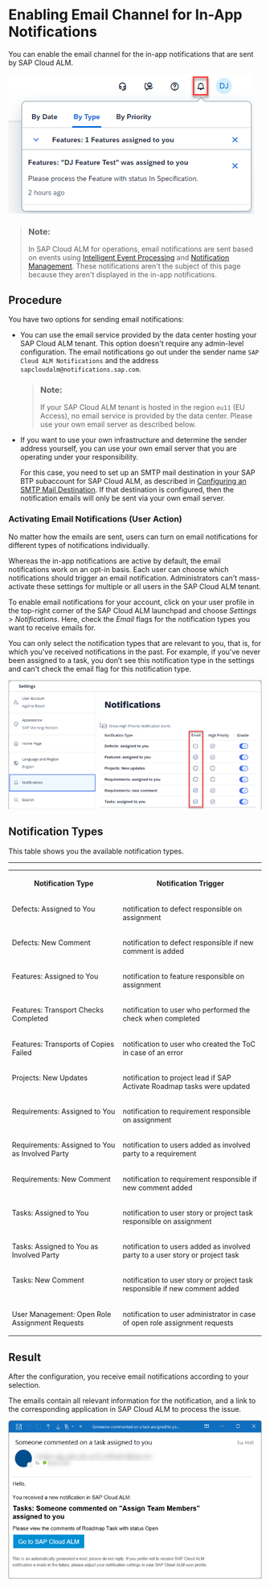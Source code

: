 <!-- loiofbd50d1ee4694e4eb1e94e387a28ec7f -->

# Enabling Email Channel for In-App Notifications

You can enable the email channel for the in-app notifications that are sent by SAP Cloud ALM.

![](images/Screenshot_Enabling_Email_Channel_for_SAP_Cloud_ALM_In-app_Notifications_1_d147bf0.png)

> ### Note:  
> In SAP Cloud ALM for operations, email notifications are sent based on events using [Intelligent Event Processing](https://help.sap.com/docs/cloud-alm/applicationhelp/intelligent-event-processing) and [Notification Management](https://help.sap.com/docs/cloud-alm/applicationhelp/notification-management). These notifications aren't the subject of this page because they aren't displayed in the in-app notifications.



<a name="loiofbd50d1ee4694e4eb1e94e387a28ec7f__section_sxg_srj_5bc"/>

## Procedure

You have two options for sending email notifications:

-   You can use the email service provided by the data center hosting your SAP Cloud ALM tenant. This option doesn't require any admin-level configuration. The email notifications go out under the sender name `SAP Cloud ALM Notifications` and the address `sapcloudalm@notifications.sap.com`.

    > ### Note:  
    > If your SAP Cloud ALM tenant is hosted in the region `eu11` \(EU Access\), no email service is provided by the data center. Please use your own email server as described below.

-   If you want to use your own infrastructure and determine the sender address yourself, you can use your own email server that you are operating under your responsibility.

    For this case, you need to set up an SMTP mail destination in your SAP BTP subaccount for SAP Cloud ALM, as described in [Configuring an SMTP Mail Destination](https://help.sap.com/docs/build-work-zone-standard-edition/sap-build-work-zone-standard-edition/configuring-smtp-mail-destination). If that destination is configured, then the notification emails will only be sent via your own email server.




### Activating Email Notifications \(User Action\)

No matter how the emails are sent, users can turn on email notifications for different types of notifications individually.

Whereas the in-app notifications are active by default, the email notifications work on an opt-in basis. Each user can choose which notifications should trigger an email notification. Administrators can't mass-activate these settings for multiple or all users in the SAP Cloud ALM tenant.

To enable email notifications for your account, click on your user profile in the top-right corner of the SAP Cloud ALM launchpad and choose *Settings* \> *Notifications*. Here, check the *Email* flags for the notification types you want to receive emails for.

You can only select the notification types that are relevant to you, that is, for which you've received notifications in the past. For example, if you've never been assigned to a task, you don’t see this notification type in the settings and can't check the email flag for this notification type.

![](images/Screenshot_Enabling_Email_Channel_for_SAP_Cloud_ALM_In-app_Notifications_2_2feae19.png)



<a name="loiofbd50d1ee4694e4eb1e94e387a28ec7f__section_zmf_cfd_kfc"/>

## Notification Types

This table shows you the available notification types.

****


<table>
<tr>
<th valign="top">

Notification Type

</th>
<th valign="top">

Notification Trigger

</th>
</tr>
<tr>
<td valign="top">

Defects: Assigned to You

</td>
<td valign="top">

notification to defect responsible on assignment

</td>
</tr>
<tr>
<td valign="top">

Defects: New Comment

</td>
<td valign="top">

notification to defect responsible if new comment is added

</td>
</tr>
<tr>
<td valign="top">

Features: Assigned to You

</td>
<td valign="top">

notification to feature responsible on assignment

</td>
</tr>
<tr>
<td valign="top">

Features: Transport Checks Completed

</td>
<td valign="top">

notification to user who performed the check when completed

</td>
</tr>
<tr>
<td valign="top">

Features: Transports of Copies Failed

</td>
<td valign="top">

notification to user who created the ToC in case of an error

</td>
</tr>
<tr>
<td valign="top">

Projects: New Updates

</td>
<td valign="top">

notification to project lead if SAP Activate Roadmap tasks were updated

</td>
</tr>
<tr>
<td valign="top">

Requirements: Assigned to You

</td>
<td valign="top">

notification to requirement responsible on assignment

</td>
</tr>
<tr>
<td valign="top">

Requirements: Assigned to You as Involved Party

</td>
<td valign="top">

notification to users added as involved party to a requirement

</td>
</tr>
<tr>
<td valign="top">

Requirements: New Comment

</td>
<td valign="top">

notification to requirement responsible if new comment added

</td>
</tr>
<tr>
<td valign="top">

Tasks: Assigned to You

</td>
<td valign="top">

notification to user story or project task responsible on assignment

</td>
</tr>
<tr>
<td valign="top">

Tasks: Assigned to You as Involved Party

</td>
<td valign="top">

notification to users added as involved party to a user story or project task

</td>
</tr>
<tr>
<td valign="top">

Tasks: New Comment

</td>
<td valign="top">

notification to user story or project task responsible if new comment added

</td>
</tr>
<tr>
<td valign="top">

User Management: Open Role Assignment Requests

</td>
<td valign="top">

notification to user administrator in case of open role assignment requests

</td>
</tr>
</table>



<a name="loiofbd50d1ee4694e4eb1e94e387a28ec7f__section_tyw_d5b_kbc"/>

## Result

After the configuration, you receive email notifications according to your selection.

The emails contain all relevant information for the notification, and a link to the corresponding application in SAP Cloud ALM to process the issue.

![](images/Screenshot_Enabling_Email_Channel_for_SAP_Cloud_ALM_In-app_Notifications_3_fe2a9de.png)

